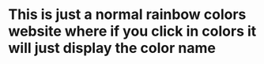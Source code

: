 # This is just a normal rainbow colors website where if you click in colors it will just display the color name
